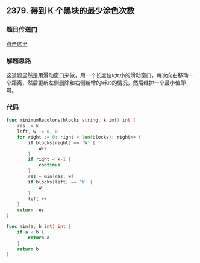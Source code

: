 ## 2379. 得到 K 个黑块的最少涂色次数

### 题目传送门

[点击这里](https://leetcode.cn/problems/minimum-recolors-to-get-k-consecutive-black-blocks/)

### 解题思路

这道题显然是用滑动窗口来做，用一个长度位`k`大小的滑动窗口，每次向右移动一个距离，然后更新左侧删除和右侧新增的`W`和`B`的情况，然后维护一个最小值即可。

### 代码

```go
func minimumRecolors(blocks string, k int) int {
	res := k
	left, w := 0, 0
	for right := 0; right < len(blocks); right++ {
		if blocks[right] == 'W' {
			w++
		}
		if right < k-1 {
			continue
		}
		res = min(res, w)
		if blocks[left] == 'W' {
			w --
		}
		left ++
	}
	return res
}

func min(a, b int) int {
	if a < b {
		return a
	}
	return b
}
```
